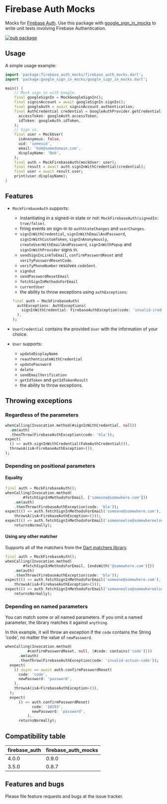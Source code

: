 # Firebase Auth Mocks

Mocks for [Firebase Auth](https://pub.dev/packages/firebase_auth). Use this package with [google_sign_in_mocks](https://pub.dev/packages/google_sign_in_mocks) to write unit tests involving Firebase Authentication.

[![pub package](https://img.shields.io/pub/v/firebase_auth_mocks.svg)](https://pub.dartlang.org/packages/firebase_auth_mocks)

## Usage

A simple usage example:

```dart
import 'package:firebase_auth_mocks/firebase_auth_mocks.dart';
import 'package:google_sign_in_mocks/google_sign_in_mocks.dart';

main() {
    // Mock sign in with Google.
    final googleSignIn = MockGoogleSignIn();
    final signinAccount = await googleSignIn.signIn();
    final googleAuth = await signinAccount.authentication;
    final AuthCredential credential = GoogleAuthProvider.getCredential(
      accessToken: googleAuth.accessToken,
      idToken: googleAuth.idToken,
    );
    // Sign in.
    final user = MockUser(
      isAnonymous: false,
      uid: 'someuid',
      email: 'bob@somedomain.com',
      displayName: 'Bob',
    );
    final auth = MockFirebaseAuth(mockUser: user);
    final result = await auth.signInWithCredential(credential);
    final user = await result.user;
    print(user.displayName);
}
```

## Features

- `MockFirebaseAuth` supports:
  - instantiating in a signed-in state or not: `MockFirebaseAuth(signedIn: true/false)`.
  - firing events on sign-in to `authStateChanges` and `userChanges`.
  - `signInWithCredential`, `signInWithEmailAndPassword`, `signInWithCustomToken`,
    `signInAnonymously`, `createUserWithEmailAndPassword`, `signInWithPopup` and `signInWithProvider` signs in.
  - `sendSignInLinkToEmail`, `confirmPasswordReset` and `verifyPasswordResetCode`.
  - `verifyPhoneNumber` resolves `codeSent`.
  - `signOut`
  - `sendPasswordResetEmail`
  - `fetchSignInMethodsForEmail`
  - `currentUser`
  - the ability to throw exceptions using `authExceptions`:

  ```dart
  final auth = MockFirebaseAuth(
    authExceptions: AuthExceptions(
      signInWithCredential: FirebaseAuthException(code: 'invalid-credential'),
    ),
  );
  ```

- `UserCredential` contains the provided `User` with the information of your choice.
- `User` supports:
  - `updateDisplayName`
  - `reauthenticateWithCredential`
  - `updatePassword`
  - `delete`
  - `sendEmailVerification`
  - `getIdToken` and `getIdTokenResult`
  - the ability to throw exceptions.

## Throwing exceptions

### Regardless of the parameters

```dart
whenCalling(Invocation.method(#signInWithCredential, null))
  .on(auth)
  .thenThrow(FirebaseAuthException(code: 'bla'));
expect(
  () => auth.signInWithCredential(FakeAuthCredential()),
  throwsA(isA<FirebaseAuthException>()),
);
```

### Depending on positional parameters

#### Equality

```dart
final auth = MockFirebaseAuth();
whenCalling(Invocation.method(
        #fetchSignInMethodsForEmail, ['someone@somewhere.com']))
    .on(auth)
    .thenThrow(FirebaseAuthException(code: 'bla'));
expect(() => auth.fetchSignInMethodsForEmail('someone@somewhere.com'),
    throwsA(isA<FirebaseAuthException>()));
expect(() => auth.fetchSignInMethodsForEmail('someoneelse@somewhereelse.com'),
    returnsNormally);
```

#### Using any other matcher

Supports all of the matchers from the [Dart matchers library](https://api.flutter.dev/flutter/package-matcher_matcher/package-matcher_matcher-library.html#functions).

```dart
final auth = MockFirebaseAuth();
whenCalling(Invocation.method(
        #fetchSignInMethodsForEmail, [endsWith('@somewhere.com')]))
    .on(auth)
    .thenThrow(FirebaseAuthException(code: 'bla'));
expect(() => auth.fetchSignInMethodsForEmail('someone@somewhere.com'),
    throwsA(isA<FirebaseAuthException>()));
expect(() => auth.fetchSignInMethodsForEmail('someoneelse@somewhereelse.com'),
    returnsNormally);
```

### Depending on named parameters

You can match some or all named parameters. If you omit a named parameter, the library matches it against `anything`.

In this example, it will throw an exception if the `code` contains the String 'code', no matter the value of `newPassword`.

```dart
whenCalling(Invocation.method(
          #confirmPasswordReset, null, {#code: contains('code')}))
      .on(auth)
      .thenThrow(FirebaseAuthException(code: 'invalid-action-code'));
  expect(
    () async => await auth.confirmPasswordReset(
      code: 'code',
      newPassword: 'password',
    ),
    throwsA(isA<FirebaseAuthException>()),
  );
  expect(
      () => auth.confirmPasswordReset(
            code: '10293',
            newPassword: 'password',
          ),
      returnsNormally);
```

## Compatibility table

| firebase_auth | firebase_auth_mocks |
|---------------|---------------------|
| 4.0.0         | 0.9.0               |
| 3.5.0         | 0.8.7               |

## Features and bugs

Please file feature requests and bugs at the issue tracker.
